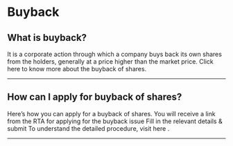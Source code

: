 # Buyback

## What is buyback?

It is a corporate action through which a company buys back its own shares from the holders, generally at a price higher than the market price.
Click here
to know more about the buyback of shares.

---

## How can I apply for buyback of shares?

Here’s how you can apply for a buyback of shares.
You will receive a link from the RTA for applying for the buyback issue
Fill in the relevant details & submit
To understand the detailed procedure, visit
here
.

---

